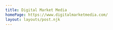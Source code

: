 ```yaml
---
title: Digital Market Media
homePage: https://www.digitalmarketmedia.com/
layout: layouts/post.njk
---
```

